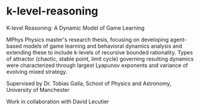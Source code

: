 # k-level-reasoning
K-level Reasoning: A Dynamic Model of Game Learning

MPhys Physics master's research thesis, focusing on developing agent-based models of game learning and behavioral dynamics analysis and extending these to include k-levels of recursive bounded rationality. Types of attractor (chaotic, stable point, limit cycle) governing resulting dynamics were characterized through largest Lyapunov exponents and variance of evolving mixed strategy.

Supervised by Dr. Tobias Galla, School of Physics and Astronomy, University of Manchester

Work in collaboration with David Lecutier
